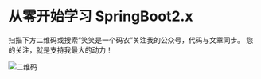 # 从零开始学习 SpringBoot2.x

扫描下方二维码或搜索“笑笑是一个码农”关注我的公众号，代码与文章同步。
您的关注，就是支持我最大的动力！

![二维码](https://img-blog.csdnimg.cn/20191011182534430.jpg?x-oss-process=image/watermark,type_ZmFuZ3poZW5naGVpdGk,shadow_10,text_aHR0cHM6Ly9ibG9nLmNzZG4ubmV0L3UwMTI0MzA0MDI=,size_16,color_FFFFFF,t_70)


